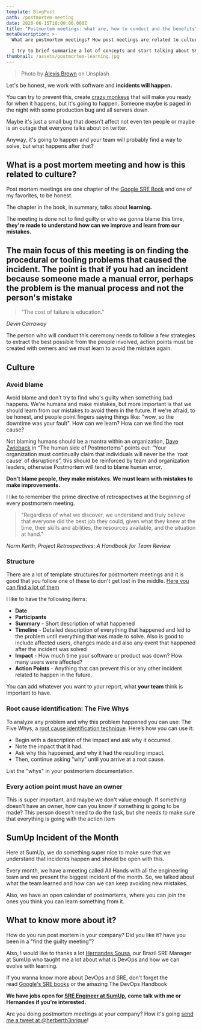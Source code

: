 ```yaml
---
template: BlogPost
path: /postmortem-meeting
date: 2020-06-15T10:00:00.000Z
title: "Postmortem meetings: what are, how to conduct and the benefits"
metaDescription: >-
  What are postmortem meetings? How post meetings are related to culture and DevOps?

  I try to brief summarize a lot of concepts and start talking about SRE and DevOps with the postmortem that must occur after every incident!
thumbnail: /assets/postmortem-learning.jpg
---
```


> Photo by [Alexis Brown](https://unsplash.com/@alexisrbrown) on Unsplash

Let's be honest, we work with software and **incidents will happen.**

You can try to prevent this, create [crazy monkeys](https://github.com/Netflix/chaosmonkey) that will make you ready for when it happens, but it's going to happen. Someone maybe is paged in the night with some production bug and all servers down.

Maybe it's just a small bug that doesn't affect not even ten people or maybe is an outage that everyone talks about on twitter.

Anyway, it's going to happen and your team will probably find a way to solve, but what happens after that?

## What is a post mortem meeting and how is this related to culture?

Post mortem meetings are one chapter of the [Google SRE Book](https://landing.google.com/sre/sre-book/chapters/postmortem-culture/) and one of my favorites, to be honest.

The chapter in the book, in summary, talks about **learning.**

The meeting is done not to find guilty or who we gonna blame this time, **they're made to understand how can we improve and learn from our mistakes.**


The main focus of this meeting is on finding the procedural or tooling problems that caused the incident. The point is that if you had an incident because someone made a manual error, perhaps the problem is the manual process and not the person's mistake
-

> "The cost of failure is education."

_Devin Carraway_

The person who will conduct this ceremony needs to follow a few strategies to extract the best possible from the people involved, action points must be created with owners and we must learn to avoid the mistake again.

## Culture

### Avoid blame

Avoid blame and don't try to find who's guilty when something bad happens. We're humans and make mistakes, but more important is that we should learn from our mistakes to avoid them in the future. If we're afraid, to be honest, and people point fingers saying things like: "wow, so the downtime was your fault". How can we learn? How can we find the root cause?

Not blaming humans should be a mantra within an organization, [Dave Zwieback](https://twitter.com/mindweather) in “The human side of Postmortems” points out: “Your organization must continually claim that individuals will never be the 'root cause' of disruptions”, this should be reinforced by team and organization leaders, otherwise Postmortem will tend to blame human error.

**Don't blame people, they make mistakes. We must learn with mistakes to make improvements.**

I like to remember the prime directive of retrospectives at the beginning of every postmortem meeting.

> "Regardless of what we discover, we understand and truly believe that everyone did the best job they could, given what they knew at the time, their skills and abilities, the resources available, and the situation at hand."

_Norm Kerth, Project Retrospectives: A Handbook for Team Review_

### Structure

There are a lot of template structures for postmortem meetings and it is good that you follow one of these to don't get lost in the middle. [Here you can find a lot of them](https://github.com/dastergon/postmortem-templates)

I like to have the following items:

- **Date**
- **Participants**
- **Summary** - Short description of what happened
- **Timeline** - Detailed description of everything that happened and led to the problem until everything that was made to solve. Also is good to include affected users, changes made and also any event that happened after the incident was solved
- **Impact** - How much time your software or product was down? How many users were affected?
- **Action Points** - Anything that can prevent this or any other incident related to happen in the future.

You can add whatever you want to your report, what **your team** think is important to have.

### **Root cause identification: The Five Whys**

To analyze any problem and why this problem happened you can use: The Five Whys, a [root cause identification technique](https://www.atlassian.com/team-playbook/plays/5-whys). Here’s how you can use it:

- Begin with a description of the impact and ask why it occurred.
- Note the impact that it had.
- Ask why this happened, and why it had the resulting impact.
- Then, continue asking “why” until you arrive at a root cause.

List the "whys" in your postmortem documentation.

### Every action point must have an owner

This is super important, and maybe we don't value enough. If something doesn't have an owner, how can you know if something is going to be made? This person doesn't need to do the task, but she needs to make sure that everything is going with the action item

## SumUp Incident of the Month

Here at SumUp, we do something super nice to make sure that we understand that incidents happen and should be open with this.

Every month, we have a meeting called All Hands with all the engineering team and we present the biggest incident of the month. So, we talked about what the team learned and how can we can keep avoiding new mistakes.

Also, we have an open calendar of postmortems, where you can join the ones you think you can learn something from it.

## What to know more about it?

How do you run post mortem in your company? Did you like it? have you been in a "find the guilty meeting"?

Also, I would like to thanks a lot [Hernandes Sousa](https://twitter.com/hernandes), our Brazil SRE Manager at SumUp who taught me a lot about what is DevOps and how we can evolve with learning.

If you wanna know more about DevOps and SRE, don't forget the read [Google's SRE books](https://landing.google.com/sre/books/) or the amazing The DevOps Handbook

**We have jobs open for [SRE Engineer at SumUp](https://sumup.com/careers/positions/s%c3%a3o-paulo-brazil/engineering/devops-engineer/4515680002/), come talk with me or Hernandes if you're interested.**

Are you doing postmortem meetings at your company? How it's going [send me a tweet at @herberth3nrique](https://twitter.com/herberth3nrique)!
